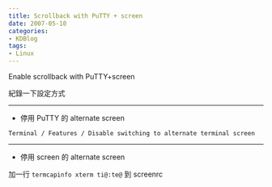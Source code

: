 ```yaml
---
title: Scrollback with PuTTY + screen
date: 2007-05-10
categories:
- KDBlog
tags:
- Linux
---
```

Enable scrollback with PuTTY+screen



紀錄一下設定方式

---

* 停用 PuTTY 的 alternate screen

```
Terminal / Features / Disable switching to alternate terminal screen
```

---

* 停用 screen 的 alternate screen

加一行 `termcapinfo xterm ti@:te@` 到 screenrc
